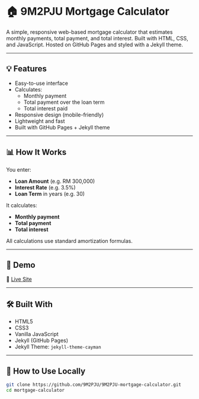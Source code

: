 # 🏠 9M2PJU Mortgage Calculator

A simple, responsive web-based mortgage calculator that estimates monthly payments, total payment, and total interest. Built with HTML, CSS, and JavaScript. Hosted on GitHub Pages and styled with a Jekyll theme.

---

## 💡 Features

- Easy-to-use interface
- Calculates:
  - Monthly payment
  - Total payment over the loan term
  - Total interest paid
- Responsive design (mobile-friendly)
- Lightweight and fast
- Built with GitHub Pages + Jekyll theme

---

## 📊 How It Works

You enter:
- **Loan Amount** (e.g. RM 300,000)
- **Interest Rate** (e.g. 3.5%)
- **Loan Term** in years (e.g. 30)

It calculates:
- **Monthly payment**
- **Total payment**
- **Total interest**

All calculations use standard amortization formulas.

---

## 🚀 Demo

🔗 [Live Site](https://9m2pju.github.io/9M2PJU-Mortgage-Calculator/)  


---

## 🛠️ Built With

- HTML5
- CSS3
- Vanilla JavaScript
- Jekyll (GitHub Pages)
- Jekyll Theme: `jekyll-theme-cayman`

---

## 📁 How to Use Locally

```bash
git clone https://github.com/9M2PJU/9M2PJU-mortgage-calculator.git
cd mortgage-calculator
